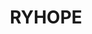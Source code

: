 ---
lastmod: '2025-04-06T06:05:20+00:00'
latitude: -33.019117
layout: suburb
longitude: 151.57181
postcode: '2283'
state: NSW
title: RYHOPE
url: /nsw/ryhope/
---